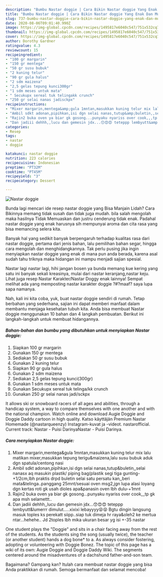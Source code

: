 ```yaml
---
description: "Bumbu Nastar doggie | Cara Bikin Nastar doggie Yang Enak Dan Mudah"
title: "Bumbu Nastar doggie | Cara Bikin Nastar doggie Yang Enak Dan Mudah"
slug: 737-bumbu-nastar-doggie-cara-bikin-nastar-doggie-yang-enak-dan-mudah
date: 2020-08-06T09:01:40.990Z
image: https://img-global.cpcdn.com/recipes/1495817e6040c547/751x532cq70/nastar-doggie-foto-resep-utama.jpg
thumbnail: https://img-global.cpcdn.com/recipes/1495817e6040c547/751x532cq70/nastar-doggie-foto-resep-utama.jpg
cover: https://img-global.cpcdn.com/recipes/1495817e6040c547/751x532cq70/nastar-doggie-foto-resep-utama.jpg
author: Dorothy Gardner
ratingvalue: 4.3
reviewcount: 15
recipeingredient:
- "100 gr margarin"
- "150 gr mentega"
- "50 gr susu bubuk"
- "2 kuning telur"
- "90 gr gula halus"
- "2 sdm maizena"
- "2,5 gelas tepung kunci300gr"
- "1 sdm meses untuk mata"
- " Secukupx sereal tuk telingakk crunch"
- "250 gr selai nanas jadisckpx"
recipeinstructions:
- "Mixer margarin,mentega&amp;gula 1mntan,masukkan kuning telur mix lalu matikan mixer,masukkan tepung terigu&amp;maizena,lalu susu bubuk aduk dgn spatula/centong nasi"
- "Ambil sdkt adonan,pipihkan,isi dgn selai nanas,tutup&amp;buletin,,selai nanasx aq masukin plastik/ piping bag(plastik segi tiga gunting-+1/2cm,lbh praktis drpd buletin selai satu persatu kan,,beri mata&amp;telinga..panggang 25mnt/sesuai oven msg2,jgn lupa alasi loyang dgn kertas roti gk usah dioles apa&amp;panasin oven lbh dulu-+1mnt"
- "Rajin2 buka oven ya biar gk gosong...punyaku nyariss over cook,,,tp gk apa msh selamettt.."
- "Dan jadiii dehhh,,lucu dan gemesin jdx...😙😍😍 teteppp lembyutt&amp;lumerrr dimulut.....xixixi lebayyyy😝😝 Bgtu dingin langsung masuk toples ks perekatt siipp..siap tuk dimeja hr raya&amp;oleh2 ke mertua ntar...hehehe.. Jd 2toples lbh mika ukuran besar yg isi +-35 nastar"
categories:
- Resep
tags:
- nastar
- doggie

katakunci: nastar doggie 
nutrition: 223 calories
recipecuisine: Indonesian
preptime: "PT32M"
cooktime: "PT45M"
recipeyield: "3"
recipecategory: Dessert

---
```



![Nastar doggie](https://img-global.cpcdn.com/recipes/1495817e6040c547/751x532cq70/nastar-doggie-foto-resep-utama.jpg)

Bunda lagi mencari ide resep nastar doggie yang Bisa Manjain Lidah? Cara Bikinnya memang tidak susah dan tidak juga mudah. bila salah mengolah maka hasilnya Tidak Memuaskan dan justru cenderung tidak enak. Padahal nastar doggie yang enak harusnya sih mempunyai aroma dan cita rasa yang bisa memancing selera kita.

Banyak hal yang sedikit banyak berpengaruh terhadap kualitas rasa dari nastar doggie, pertama dari jenis bahan, lalu pemilihan bahan segar, hingga cara mengolah dan menghidangkannya. Tak perlu pusing jika ingin menyiapkan nastar doggie yang enak di mana pun anda berada, karena asal sudah tahu triknya maka hidangan ini mampu menjadi sajian spesial.

Nastar lagi nastar lagi, hihi jangan bosen ya bunda memang kue kering yang satu ini banyak sekali kreasinya, mulai dari nastar keranjang,nastar keju. Lihat juga resep Nastar Karakter/Nastar Doggy enak lainnya! Sempat melihat ada yang memposting nastar karakter doggie ?#?maaf? saya lupa sapa namanya.


Nah, kali ini kita coba, yuk, buat nastar doggie sendiri di rumah. Tetap berbahan yang sederhana, sajian ini dapat memberi manfaat dalam membantu menjaga kesehatan tubuh kita. Anda bisa membuat Nastar doggie menggunakan 10 bahan dan 4 langkah pembuatan. Berikut ini langkah-langkah untuk membuat hidangannya.

<!--inarticleads1-->

##### Bahan-bahan dan bumbu yang dibutuhkan untuk menyiapkan Nastar doggie:

1. Siapkan 100 gr margarin
1. Gunakan 150 gr mentega
1. Sediakan 50 gr susu bubuk
1. Gunakan 2 kuning telur
1. Siapkan 90 gr gula halus
1. Gunakan 2 sdm maizena
1. Sediakan 2,5 gelas tepung kunci(300gr)
1. Gunakan 1 sdm meses untuk mata
1. Gunakan  Secukupx sereal tuk telinga/k*k* crunch
1. Gunakan 250 gr selai nanas jadi/sckpx


It allows ski or snowboard racers of all ages and abilities, through a handicap system, a way to compare themselves with one another and with the national champion. Watch online and download Augie Doggie and Doggie Daddy cartoon in high quality. Katso käyttäjän Premium Nastar Homemade (@nastarqueenzy) Instagram-kuvat ja -videot. nastarofficial. Current track: Nastar - Puisi DarinyaNastar - Puisi Darinya. 

<!--inarticleads2-->

##### Cara menyiapkan Nastar doggie:

1. Mixer margarin,mentega&amp;gula 1mntan,masukkan kuning telur mix lalu matikan mixer,masukkan tepung terigu&amp;maizena,lalu susu bubuk aduk dgn spatula/centong nasi
1. Ambil sdkt adonan,pipihkan,isi dgn selai nanas,tutup&amp;buletin,,selai nanasx aq masukin plastik/ piping bag(plastik segi tiga gunting-+1/2cm,lbh praktis drpd buletin selai satu persatu kan,,beri mata&amp;telinga..panggang 25mnt/sesuai oven msg2,jgn lupa alasi loyang dgn kertas roti gk usah dioles apa&amp;panasin oven lbh dulu-+1mnt
1. Rajin2 buka oven ya biar gk gosong...punyaku nyariss over cook,,,tp gk apa msh selamettt..
1. Dan jadiii dehhh,,lucu dan gemesin jdx...😙😍😍 teteppp lembyutt&amp;lumerrr dimulut.....xixixi lebayyyy😝😝 Bgtu dingin langsung masuk toples ks perekatt siipp..siap tuk dimeja hr raya&amp;oleh2 ke mertua ntar...hehehe.. Jd 2toples lbh mika ukuran besar yg isi +-35 nastar


One student plays the &#34;Doggie&#34; and sits in a chair facing away from the rest of the students. As the students sing the song (usually twice), the teacher (or another student) hands a dog bone* to a. As always consider fostering, adopting or volunteering with Doggie Bonez. The topic of this page has a wiki of its own: Augie Doggie and Doggie Daddy Wiki. The segments centered around the misadventures of a dachshund father-and-son team. 

Bagaimana? Gampang kan? Itulah cara membuat nastar doggie yang bisa Anda praktikkan di rumah. Semoga bermanfaat dan selamat mencoba!
